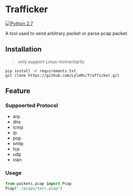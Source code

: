 # Trafficker

[![Python 2.7](https://img.shields.io/badge/Python-2.7-blue.svg)](http://www.python.org/download/)

A tool used to send arbitrary packet or parse pcap packet.

## Installation

> only support Linux momentarily

```shell
pip install -r requirements.txt
git clone https://github.com/LyleMi/Trafficker.git
```

## Feature

### Suppoerted Protocol

* arp
* dns
* icmp
* ip
* pop
* smtp
* tcp
* udp
* vlan

### Usage

```python
from packets.pcap import Pcap
Pcap("./pcaps/test.pcap")
```

